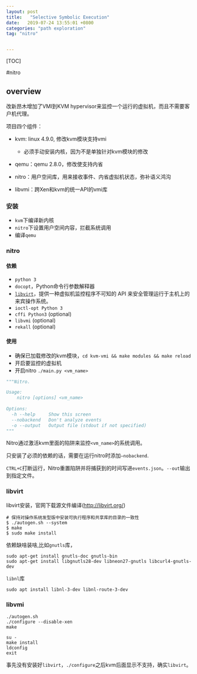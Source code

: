 ```yaml
---
layout: post
title:   "Selective Symbolic Execution"
date:   2019-07-24 13:55:01 +0800
categories: "path exploration"
tag: "nitro"


---
```


[TOC]





#nitro

## overview

改新昂木增加了VMI到KVM hypervisor来监控一个运行的虚拟机，而且不需要客户机代理。

项目四个组件：

* kvm: linux 4.9.0, 修改kvm模块支持vmi
  * 必须手动安装内核，因为不是单独针对kvm模块的修改

* qemu：qemu 2.8.0，修改使支持内省
* nitro：用户空间库，用来接收事件、内省虚拟机状态，弥补语义鸿沟
* libvmi：跨Xen和kvm的统一API的vmi库

### 安装

* `kvm`下编译新内核
* `nitro`下设置用户空间内容，拦截系统调用
* 编译`qemu`

### nitro

#### 依赖

- `python 3`
- `docopt`，Python命令行参数解释器
- [`libvirt`](https://www.ibm.com/developerworks/cn/linux/l-libvirt/index.html)，提供一种虚拟机监控程序不可知的 API 来安全管理运行于主机上的来宾操作系统。
- `ioctl-opt Python 3`
- `cffi Python3` (optional)
- `libvmi` (optional)
- `rekall` (optional)

#### 使用

* 确保已加载修改的kvm模块，`cd kvm-vmi && make modules && make reload`
* 开启要监控的虚拟机
* 开启nitro `./main.py <vm_name>`

``` python
"""Nitro.

Usage:
	nitro [options] <vm_name>
	
Options:
  -h --help     Show this screen
  --nobackend   Don't analyze events
  -o --output   Output file (stdout if not specified)
"""
```

Nitro通过激活kvm里面的陷阱来监控`<vm_name>`的系统调用。

只安装了必须的依赖的话，需要在运行nitro时添加`—nobackend`.

`CTRL+C`打断运行，Nitro重置陷阱并将捕获到的时间写进`events.json`。`--out`输出到指定文件。

### libvirt

libvirt安装，官网下载源文件编译(http://libvirt.org/)

```shell
# 保持对操作系统发型版中安装可执行程序和共享库的目录的一致性
$ ./autogen.sh --system
$ make
$ sudo make install
```

依赖缺啥装啥,比如`gnutls`库，

```shell
sudo apt-get install gnutls-doc gnutls-bin
sudo apt-get install libgnutls28-dev libneon27-gnutls libcurl4-gnutls-dev
```

`libnl`库

```shell
sudo apt install libnl-3-dev libnl-route-3-dev
```

### libvmi

```shell
./autogen.sh
./configure --disable-xen
make

su -
make install
ldconfig
exit
```

事先没有安装好`libvirt`，`./configure`之后kvm后面显示不支持，确实`libvirt`。



